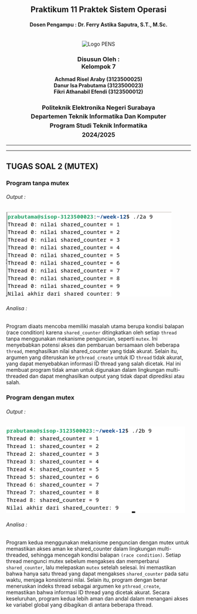<div align="center">
  <h2 style="text-align: center;font-weight: bold">Praktikum 11
Praktek Sistem Operasi</br></h2>
  <h4 style="text-align: center;">Dosen Pengampu : Dr. Ferry Astika Saputra, S.T., M.Sc.</h4>
</div>
<br />
<div align="center">
  <img src="https://upload.wikimedia.org/wikipedia/id/4/44/Logo_PENS.png" alt="Logo PENS">
  <h3 style="text-align: center;">Disusun Oleh : <br>Kelompok 7</h3>
  <p style="text-align: center;">
    <strong>Achmad Risel Araby (3123500025)</strong><br>
    <strong>Danur Isa Prabutama (3123500023)</strong><br>
    <strong>Fikri Athanabil Efendi (3123500012)</strong>

  </p>

<h3 style="text-align: center;line-height: 1.5">Politeknik Elektronika Negeri Surabaya<br>Departemen Teknik Informatika Dan Komputer<br>Program Studi Teknik Informatika<br>2024/2025</h3>
  <hr><hr>
</div>

## TUGAS SOAL 2 (MUTEX)
### Program tanpa mutex
###### Output : 
![alt text](no-mutex.png)

###### Analisa : 
Program diaats mencoba  memiliki masalah utama berupa kondisi balapan (race condition) karena `shared_counter` ditingkatkan oleh setiap `thread` tanpa menggunakan mekanisme penguncian, seperti `mutex`. Ini menyebabkan potensi akses dan pembaruan bersamaan oleh beberapa `thread`, menghasilkan nilai shared_counter yang tidak akurat. Selain itu, argumen yang diteruskan ke `pthread_create` untuk ID `thread` tidak akurat, yang dapat menyebabkan informasi ID thread yang salah dicetak. Hal ini membuat program tidak aman untuk digunakan dalam lingkungan multi-threaded dan dapat menghasilkan output yang tidak dapat diprediksi atau salah.

### Program dengan mutex
###### Output : 
![alt text](mutex.png)

###### Analisa : 
Program kedua menggunakan mekanisme penguncian dengan mutex untuk memastikan akses aman ke shared_counter dalam lingkungan multi-threaded, sehingga mencegah kondisi balapan `(race condition)`. Setiap thread mengunci mutex sebelum mengakses dan memperbarui `shared_counter`, lalu melepaskan `mutex` setelah selesai. Ini memastikan bahwa hanya satu thread yang dapat mengakses `shared_counter` pada satu waktu, menjaga konsistensi nilai. Selain itu, program dengan benar meneruskan indeks thread sebagai argumen ke `pthread_create`, memastikan bahwa informasi ID thread yang dicetak akurat. Secara keseluruhan, program kedua lebih aman dan andal dalam menangani akses ke variabel global yang dibagikan di antara beberapa thread.